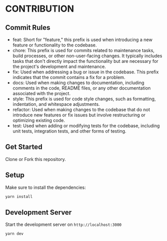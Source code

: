 # CONTRIBUTION

## Commit Rules

- feat: Short for "feature," this prefix is used when introducing a new feature or functionality to the codebase.
- chore: This prefix is used for commits related to maintenance tasks, build processes, or other non-user-facing changes. It typically includes tasks that don't directly impact the functionality but are necessary for the project's development and maintenance.
- fix: Used when addressing a bug or issue in the codebase. This prefix indicates that the commit contains a fix for a problem.
- docs: Used when making changes to documentation, including comments in the code, README files, or any other documentation associated with the project.
- style: This prefix is used for code style changes, such as formatting, indentation, and whitespace adjustments.
- refactor: Used when making changes to the codebase that do not introduce new features or fix issues but involve restructuring or optimizing existing code.
- test: Used when adding or modifying tests for the codebase, including unit tests, integration tests, and other forms of testing.

## Get Started
Clone or Fork this repository.

## Setup

Make sure to install the dependencies:

```bash
yarn install
```

## Development Server

Start the development server on `http://localhost:3000`

```bash
yarn dev
```
